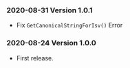 ### 2020-08-31 Version 1.0.1
* Fix `GetCanonicalStringForIsv()` Error

### 2020-08-24 Version 1.0.0
* First release.